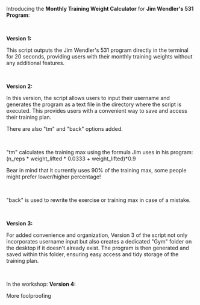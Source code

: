 Introducing the **Monthly Training Weight Calculator** for **Jim Wendler's 531 Program**: <br>

<br>

**Version 1:**

This script outputs the Jim Wendler's 531 program directly in the terminal for 20 seconds, providing users with their monthly training weights without any additional features.

<br>

**Version 2:**

In this version, the script allows users to input their username and generates the program as a text file in the directory where the script is executed. This provides users with a convenient way to save and access their training plan. 

There are also "tm" and "back" options added.

<br>

"tm" calculates the training max using the formula Jim uses in his program: (n_reps * weight_lifted * 0.0333 + weight_lifted)*0.9 

Bear in mind that it currently uses 90% of the training max, some people might prefer lower/higher percentage!

<br>

"back" is used to rewrite the exercise or training max in case of a mistake.

<br>

**Version 3:**

For added convenience and organization, Version 3 of the script not only incorporates username input but also creates a dedicated "Gym" folder on the desktop if it doesn't already exist. The program is then generated and saved within this folder, ensuring easy access and tidy storage of the training plan.

<br>

In the workshop: **Version 4:** 

More foolproofing


